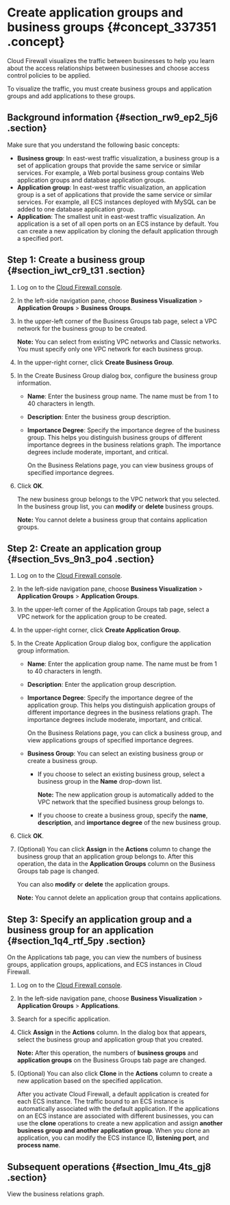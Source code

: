 # Create application groups and business groups {#concept_337351 .concept}

Cloud Firewall visualizes the traffic between businesses to help you learn about the access relationships between businesses and choose access control policies to be applied.

To visualize the traffic, you must create business groups and application groups and add applications to these groups.

## Background information {#section_rw9_ep2_5j6 .section}

Make sure that you understand the following basic concepts:

-   **Business group**: In east-west traffic visualization, a business group is a set of application groups that provide the same service or similar services. For example, a Web portal business group contains Web application groups and database application groups.
-   **Application group**: In east-west traffic visualization, an application group is a set of applications that provide the same service or similar services. For example, all ECS instances deployed with MySQL can be added to one database application group.
-   **Application**: The smallest unit in east-west traffic visualization. An application is a set of all open ports on an ECS instance by default. You can create a new application by cloning the default application through a specified port.

## Step 1: Create a business group {#section_iwt_cr9_t31 .section}

1.  Log on to the [Cloud Firewall console](https://yundun.console.aliyun.com/?p=cfwnext#/overview).
2.  In the left-side navigation pane, choose **Business Visualization** \> **Application Groups** \> **Business Groups**.
3.  In the upper-left corner of the Business Groups tab page, select a VPC network for the business group to be created.

    **Note:** You can select from existing VPC networks and Classic networks. You must specify only one VPC network for each business group.

4.  In the upper-right corner, click **Create Business Group**.
5.  In the Create Business Group dialog box, configure the business group information.
    -   **Name**: Enter the business group name. The name must be from 1 to 40 characters in length.
    -   **Description**: Enter the business group description.
    -   **Importance Degree**: Specify the importance degree of the business group. This helps you distinguish business groups of different importance degrees in the business relations graph. The importance degrees include moderate, important, and critical.

        On the Business Relations page, you can view business groups of specified importance degrees.

6.  Click **OK**.

    The new business group belongs to the VPC network that you selected. In the business group list, you can **modify** or **delete** business groups.

    **Note:** You cannot delete a business group that contains application groups.


## Step 2: Create an application group {#section_5vs_9n3_po4 .section}

1.  Log on to the [Cloud Firewall console](https://yundun.console.aliyun.com/?p=cfwnext#/overview).
2.  In the left-side navigation pane, choose **Business Visualization** \> **Application Groups** \> **Application Groups**.
3.  In the upper-left corner of the Application Groups tab page, select a VPC network for the application group to be created.
4.  In the upper-right corner, click **Create Application Group**.
5.  In the Create Application Group dialog box, configure the application group information.
    -   **Name**: Enter the application group name. The name must be from 1 to 40 characters in length.
    -   **Description**: Enter the application group description.
    -   **Importance Degree**: Specify the importance degree of the application group. This helps you distinguish application groups of different importance degrees in the business relations graph. The importance degrees include moderate, important, and critical.

        On the Business Relations page, you can click a business group, and view applications groups of specified importance degrees.

    -   **Business Group**: You can select an existing business group or create a business group.
        -   If you choose to select an existing business group, select a business group in the **Name** drop-down list.

            **Note:** The new application group is automatically added to the VPC network that the specified business group belongs to.

        -   If you choose to create a business group, specify the **name**, **description**, and **importance degree** of the new business group.
6.  Click **OK**.
7.  \(Optional\) You can click **Assign** in the **Actions** column to change the business group that an application group belongs to. After this operation, the data in the **Application Groups** column on the Business Groups tab page is changed.

    You can also **modify** or **delete** the application groups.

    **Note:** You cannot delete an application group that contains applications.


## Step 3: Specify an application group and a business group for an application {#section_1q4_rtf_5py .section}

On the Applications tab page, you can view the numbers of business groups, application groups, applications, and ECS instances in Cloud Firewall.

1.  Log on to the [Cloud Firewall console](https://yundun.console.aliyun.com/?p=cfwnext#/overview).
2.  In the left-side navigation pane, choose **Business Visualization** \> **Application Groups** \> **Applications**.
3.  Search for a specific application.
4.  Click **Assign** in the **Actions** column. In the dialog box that appears, select the business group and application group that you created.

    **Note:** After this operation, the numbers of **business groups** and **application groups** on the Business Groups tab page are changed.

5.  \(Optional\) You can also click **Clone** in the **Actions** column to create a new application based on the specified application.

    After you activate Cloud Firewall, a default application is created for each ECS instance. The traffic bound to an ECS instance is automatically associated with the default application. If the applications on an ECS instance are associated with different businesses, you can use the **clone** operations to create a new application and assign **another business group and another application group**. When you clone an application, you can modify the ECS instance ID, **listening port**, and **process name**.


## Subsequent operations {#section_lmu_4ts_gj8 .section}

View the business relations graph.

